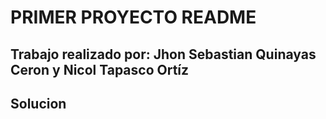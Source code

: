 










#  PRIMER PROYECTO README
## Trabajo realizado por: Jhon Sebastian Quinayas Ceron y Nicol Tapasco Ortíz
## Solucion 

